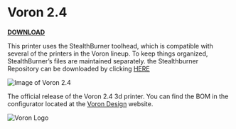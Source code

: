 # Voron 2.4
**[DOWNLOAD](https://voron.zip/done/V2.zip)**

This printer uses the StealthBurner toolhead, which is compatible with several of the printers in the Voron lineup. 
To keep things organized, StealthBurner’s files are maintained separately. 
the Stealthburner Repository can be downloaded by clicking [HERE](https://github.com/VoronDesign/Voron-Stealthburner/archive/refs/heads/main.zip)

![Image of Voron 2.4](http://vorondesign.com/images/voron2.4.jpg)

The official release of the Voron 2.4 3d printer.  You can find the BOM in the configurator located at the [Voron Design]( http://vorondesign.com/voron2.4) website.

![Voron Logo](http://vorondesign.com/images/voron_design_logo.png)



